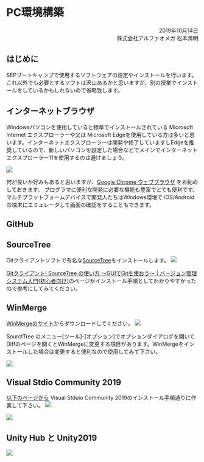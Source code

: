 # PC環境構築

<div style="text-align: right;">
2019年10月14日<br>
株式会社アルファオメガ  松本清明
</div>

## はじめに
SEPブートキャンプで使用するソフトウェアの設定やインストールを行います。これ以外でも必要とするソフトは沢山あるかと思いますが、別の授業でインストールをしているかもしれないので省略致します。


## インターネットブラウザ
Windowsパソコンを使用していると標準でインストールされている Microsoft Internet エクスプローラーや又は Microsoft Edgeを使用している方は多いと思います。インターネットエクスプローラーは開発や終了していますしEdgeを推奨しているので、新しいパソコンを設定した場合などでメインでインターネットエクスプローラー11を使用するのは避けましょう。

<img src="./img/chrome01.png">

何が良いか好みもあると思いますが、[Google Chrome ウェブブラウザ](https://www.google.com/intl/ja_jp/chrome/) をお勧めしておきます。
プログラマに便利な開発に必要な機能も豊富でとても便利です。
マルチプラットフォームデバイスで開発人たちはWindows環境で iOS/Androidの端末にエミュレータして画面の確認をすることもできます。

## GitHub

## SourceTree

Gitクライアントソフトで有名な[SourceTree](https://www.sourcetreeapp.com/)をインストールします。
<img src="./img/sourcetree01.png">

[Gitクライアント! SourceTree の使い方 ～GUIでGitを使おう～ | バージョン管理システム入門(初心者向け)](https://tracpath.com/bootcamp/learning_git_sourcetree.html)のページがインストール手順としてわかりやすかったので参考にしてみてください。

## WinMerge

[WinMergeのサイト](https://winmerge.org/)からダウンロードしてください。
<img src="./img/WinMerge01.png">

SourctTree のメニュー[ツール]-[オプション]でオプションダイアログを開いてDiffのページを開くとWinMergeに変更する項目があります。WinMergeをインストールした場合は変更すると便利なので使用してみて下さい。

<img src="./img/WinMerge02_ex.png">


## Visual Stdio Community 2019

[以下のページから](https://docs.microsoft.com/ja-jp/visualstudio/install/install-visual-studio?view=vs-2019) Visual Stduio Community 2019のインストール手順通りに作業して下さい。
<img src="./img/VS2019Install01.png">

<img src="./img/VS2019Install02.png">


## Unity Hub と Unity2019

<img src="./img/unity2019_01.png">
